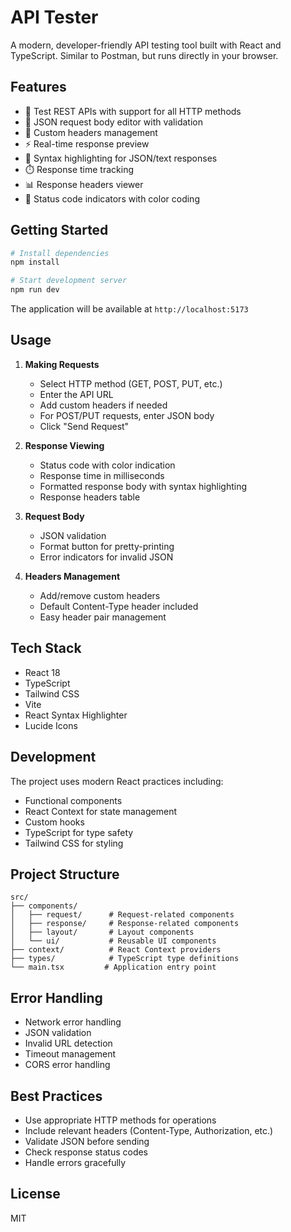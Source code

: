 # API Tester

A modern, developer-friendly API testing tool built with React and TypeScript. Similar to Postman, but runs directly in your browser.

## Features

- 🚀 Test REST APIs with support for all HTTP methods
- 📝 JSON request body editor with validation
- 🔧 Custom headers management
- ⚡ Real-time response preview
- 🎨 Syntax highlighting for JSON/text responses
- ⏱️ Response time tracking
- 📊 Response headers viewer
- 🎯 Status code indicators with color coding

## Getting Started

```bash
# Install dependencies
npm install

# Start development server
npm run dev
```

The application will be available at `http://localhost:5173`

## Usage

1. **Making Requests**
   - Select HTTP method (GET, POST, PUT, etc.)
   - Enter the API URL
   - Add custom headers if needed
   - For POST/PUT requests, enter JSON body
   - Click "Send Request"

2. **Response Viewing**
   - Status code with color indication
   - Response time in milliseconds
   - Formatted response body with syntax highlighting
   - Response headers table

3. **Request Body**
   - JSON validation
   - Format button for pretty-printing
   - Error indicators for invalid JSON

4. **Headers Management**
   - Add/remove custom headers
   - Default Content-Type header included
   - Easy header pair management

## Tech Stack

- React 18
- TypeScript
- Tailwind CSS
- Vite
- React Syntax Highlighter
- Lucide Icons

## Development

The project uses modern React practices including:
- Functional components
- React Context for state management
- Custom hooks
- TypeScript for type safety
- Tailwind CSS for styling

## Project Structure

```
src/
├── components/
│   ├── request/      # Request-related components
│   ├── response/     # Response-related components
│   ├── layout/       # Layout components
│   └── ui/           # Reusable UI components
├── context/          # React Context providers
├── types/            # TypeScript type definitions
└── main.tsx         # Application entry point
```

## Error Handling

- Network error handling
- JSON validation
- Invalid URL detection
- Timeout management
- CORS error handling

## Best Practices

- Use appropriate HTTP methods for operations
- Include relevant headers (Content-Type, Authorization, etc.)
- Validate JSON before sending
- Check response status codes
- Handle errors gracefully

## License

MIT
